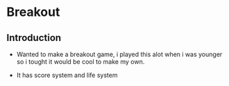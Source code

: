 # Breakout 

## Introduction

- Wanted to make a breakout game, i played this alot when i was younger so i tought it would be cool to make my own.

- It has score system and life system
